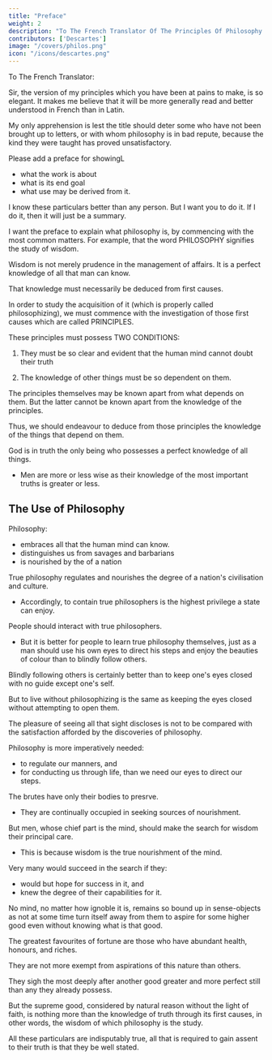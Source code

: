 ```yaml
---
title: "Preface"
weight: 2
description: "To The French Translator Of The Principles Of Philosophy Serving For A Preface"
contributors: ['Descartes']
image: "/covers/philos.png"
icon: "/icons/descartes.png"
---
```



<!-- LETTER OF THE AUTHOR -->

To The French Translator: 
<!-- Of The Principles Of Philosophy Serving For A Preface. -->

Sir, the version of my principles which you have been at pains to make, is so elegant. It makes me believe that it will be more generally read and better understood in French than in Latin. 

My only apprehension is lest the title should deter some who have not been brought up to letters, or with whom philosophy is in bad repute, because the kind they were taught has proved unsatisfactory.

Please add a preface for showingL
- what the work is about
- what is its end goal 
- what use may be derived from it. 

I know these particulars better than any person. But I want you to do it. If I do it, then it will just be a summary. 

<!-- I cannot nevertheless prevail upon myself to do anything more than merely to give a summary of the chief points that fall, as I think, to be discussed in it: and I leave it to your discretion to present to the public such part of them as you shall judge proper. -->

I want the preface to explain what philosophy is, by commencing with the most common matters. For example, that the word PHILOSOPHY signifies the study of wisdom.

Wisdom is not merely prudence in the management of affairs. It is a perfect knowledge of all that man can know.
<!-- , as well for the conduct of his life as for the preservation of his health and the discovery of all the arts. -->

That knowledge must necessarily be deduced from first causes.

In order to study the acquisition of it (which is properly called philosophizing), we must commence with the investigation of those first causes which are called PRINCIPLES.

These principles must possess TWO CONDITIONS:

1. They must be so clear and evident that the human mind cannot doubt their truth

2. The knowledge of other things must be so dependent on them.

The principles themselves may be known apart from what depends on them. But the latter cannot be known apart from the knowledge of the principles. 

Thus, we should endeavour to deduce from those principles the knowledge of the things that depend on them.

<!-- , as that there may be nothing in the whole series of deductions which is not perfectly manifest. -->

God is in truth the only being who possesses a perfect knowledge of all things.
- Men are more or less wise as their knowledge of the most important truths is greater or less.

 <!-- And I am confident that there is nothing, in what I have now said, in which all the learned do not concur. -->


## The Use of Philosophy 

Philosophy:
- embraces all that the human mind can know.
- distinguishes us from savages and barbarians
- is nourished by the  of a nation

True philosophy regulates and nourishes the degree of a nation's civilisation and culture.
- Accordingly, to contain true philosophers is the highest privilege a state can enjoy. 

People should interact with true philosophers.
- But it is better for people to learn true philosophy themselves, just as a man should use his own eyes to direct his steps and enjoy the beauties of colour than to blindly follow others. 

Blindly following others is certainly better than to keep one's eyes closed with no guide except one's self.

But to live without philosophizing is the same as keeping the eyes closed without attempting to open them.

The pleasure of seeing all that sight discloses is not to be compared with the satisfaction afforded by the discoveries of philosophy.

Philosophy is more imperatively needed:
- to regulate our manners, and
- for conducting us through life, than we need our eyes to direct our steps.

The brutes have only their bodies to presrve. 
- They are continually occupied in seeking sources of nourishment.

But men, whose chief part is the mind, should make the search for wisdom their principal care.
- This is because wisdom is the true nourishment of the mind.

Very many would succeed in the search if they:
- would but hope for success in it, and
- knew the degree of their capabilities for it. 

No mind, no matter how ignoble it is, remains so bound up in sense-objects as not at some time turn itself away from them to aspire for some higher good even without knowing what is that good.

The greatest favourites of fortune are those who have abundant health, honours, and riches.

They are not more exempt from aspirations of this nature than others.

They sigh the most deeply after another good greater and more perfect still than any they already possess.

But the supreme good, considered by natural reason without the light of faith, is nothing more than the knowledge of truth through its first causes, in other words, the wisdom of which philosophy is the study. 

All these particulars are indisputably true, all that is required to gain assent to their truth is that they be well stated.

